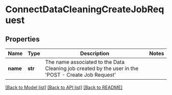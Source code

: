 # ConnectDataCleaningCreateJobRequest

## Properties
Name | Type | Description | Notes
------------ | ------------- | ------------- | -------------
**name** | **str** | The name associated to the Data Cleaning job created by the user in the &#x27;POST - Create Job Request&#x27; | 

[[Back to Model list]](../README.md#documentation-for-models) [[Back to API list]](../README.md#documentation-for-api-endpoints) [[Back to README]](../README.md)

